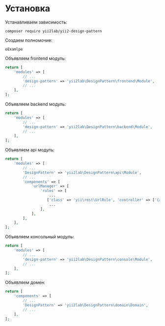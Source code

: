 Установка
===

Устанавливаем зависимость:

```
composer require yii2lab/yii2-design-pattern
```

Создаем полномочие:

```
oExamlpe
```

Объявляем frontend модуль:

```php
return [
	'modules' => [
		// ...
		'design-pattern' => 'yii2lab\DesignPattern\frontend\Module',
		// ...
	],
];
```

Объявляем backend модуль:

```php
return [
	'modules' => [
		// ...
		'design-pattern' => 'yii2lab\DesignPattern\backend\Module',
		// ...
	],
];
```

Объявляем api модуль:

```php
return [
	'modules' => [
		// ...
		'DesignPattern' => 'yii2lab\DesignPattern\api\Module',
		// ...
		'components' => [
            'urlManager' => [
                'rules' => [
                    ...
                   ['class' => 'yii\rest\UrlRule', 'controller' => ['{apiVersion}/design-pattern' => 'design-pattern/default']],
                    ...
                ],
            ],
        ],
	],
];
```

Объявляем консольный модуль:

```php
return [
	'modules' => [
		// ...
		'design-pattern' => 'yii2lab\DesignPattern\console\Module',
		// ...
	],
];
```

Объявляем домен:

```php
return [
	'components' => [
		// ...
		'DesignPattern' => 'yii2lab\DesignPattern\domain\Domain',
		// ...
	],
];
```
